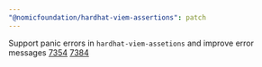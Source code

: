 ```yaml
---
"@nomicfoundation/hardhat-viem-assertions": patch
---
```


Support panic errors in `hardhat-viem-assetions` and improve error messages [7354](https://github.com/NomicFoundation/hardhat/pull/7354) [7384](https://github.com/NomicFoundation/hardhat/pull/7384)
